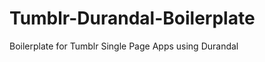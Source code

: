 Tumblr-Durandal-Boilerplate
===========================

Boilerplate for Tumblr Single Page Apps using Durandal
